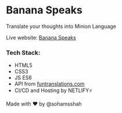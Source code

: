 # Banana Speaks
Translate your thoughts into Minion Language

Live website: [Banana Speaks](https://bananaspeakz.netlify.app/)

### Tech Stack:
* HTML5
* CSS3
* JS ES6
* API from [funtranslations.com](https://funtranslations.com/api/morse)
* CI/CD and Hosting by NETLIFY⚡

Made with ♥ by @sohamsshah
